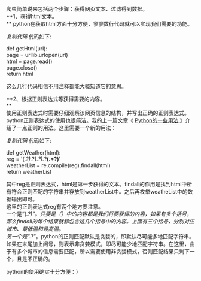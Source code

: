 爬虫简单说来包括两个步骤：获得网页文本、过滤得到数据。  
**1、获得html文本。  
** python在获取html方面十分方便，寥寥数行代码就可以实现我们需要的功能。  

_复制代码_ 代码如下:

  
def getHtml(url):  
page = urllib.urlopen(url)  
html = page.read()  
page.close()  
return html  

  
这么几行代码相信不用注释都能大概知道它的意思。  
  
**2、根据正则表达式等获得需要的内容。  
**  
使用正则表达式时需要仔细观察该网页信息的结构，并写出正确的正则表达式。  
python正则表达式的使用也很简洁。我的上一篇文章《 [ Python的一些用法
](https://www.jb51.net/article/31472.htm) 》介绍了一点正则的用法。这里需要一个新的用法：  

_复制代码_ 代码如下:

  
def getWeather(html):  
reg = '<a title=.*?>(.*?)</a>.*?<span>(.*?)</span>.*?<b>(.*?)</b>'  
weatherList = re.compile(reg).findall(html)  
return weatherList  

  
其中reg是正则表达式，html是第一步获得的文本。findall的作用是找到html中所有符合正则匹配的字符串并存放到weatherList中。之后再枚举weatheList中的数据输出即可。  
这里的正则表达式reg有两个地方要注意。  
一个是“(.*?)”。只要是（）中的内容都是我们将要获得的内容，如果有多个括号，那么findall的每个结果就都包含这几个括号中的内容。上面有三个括号，分别对应城市、最低温和最高温。  
另一个是“.*?”。python的正则匹配默认是贪婪的，即默认尽可能多地匹配字符串。如果在末尾加上问号，则表示非贪婪模式，即尽可能少地匹配字符串。在这里，由于有多个城市的信息需要匹配，所以需要使用非贪婪模式，否则匹配结果只剩下一个，且是不正确的。  
  
python的使用确实十分方便：）

